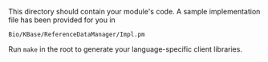 This directory should contain your module's code.
A sample implementation file has been provided for you in

```Bio/KBase/ReferenceDataManager/Impl.pm```

Run `make` in the root to generate your language-specific client libraries.
